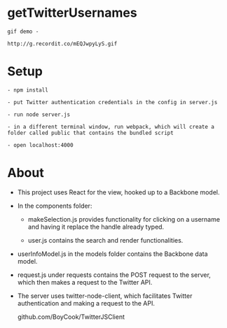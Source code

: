 # getTwitterUsernames

	gif demo - 

	http://g.recordit.co/mEQJwpyLyS.gif

# Setup

	- npm install

	- put Twitter authentication credentials in the config in server.js

	- run node server.js

	- in a different terminal window, run webpack, which will create a folder called public that contains the bundled script

	- open localhost:4000

# About

- This project uses React for the view, hooked up to a Backbone model.

- In the components folder: 
	
	- makeSelection.js provides functionality for clicking on a username and having it replace the handle already typed.

	- user.js contains the search and render functionalities. 

- userInfoModel.js in the models folder contains the Backbone data model.

- request.js under requests contains the POST request to the server, which then makes a request to the Twitter API.







- The server uses twitter-node-client, which facilitates Twitter authentication and making a request to the API. 

  github.com/BoyCook/TwitterJSClient 